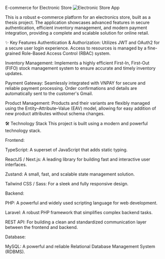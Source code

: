 E-commerce for Electronic Store
<img src="https://www.google.com/search?q=https://placehold.co/1200x600/1e293b/fff%3Ftext%3DElectronic%2BStore%2BApp" alt="Electronic Store App">

This is a robust e-commerce platform for an electronics store, built as a thesis project. The application showcases advanced features in secure authentication, efficient inventory management, and modern payment integration, providing a complete and scalable solution for online retail.

✨ Key Features
Authentication & Authorization: Utilizes JWT and OAuth2 for a secure user login experience. Access to resources is managed by a fine-grained Role-Based Access Control (RBAC) system.

Inventory Management: Implements a highly efficient First-In, First-Out (FIFO) stock management system to ensure accurate and timely inventory updates.

Payment Gateway: Seamlessly integrated with VNPAY for secure and reliable payment processing. Order confirmations and details are automatically sent to the customer's Gmail.

Product Management: Products and their variants are flexibly managed using the Entity–Attribute–Value (EAV) model, allowing for easy addition of new product attributes without schema changes.

🛠️ Technology Stack
This project is built using a modern and powerful technology stack.

Frontend:

TypeScript: A superset of JavaScript that adds static typing.

ReactJS / Next.js: A leading library for building fast and interactive user interfaces.

Zustand: A small, fast, and scalable state management solution.

Tailwind CSS / Sass: For a sleek and fully responsive design.

Backend:

PHP: A powerful and widely used scripting language for web development.

Laravel: A robust PHP framework that simplifies complex backend tasks.

REST API: For building a clean and standardized communication layer between the frontend and backend.

Database:

MySQL: A powerful and reliable Relational Database Management System (RDBMS).
